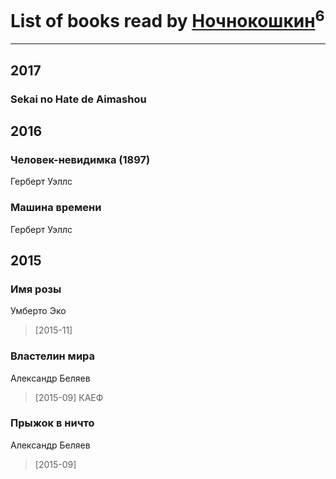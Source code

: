 # List of books read by [Ночнокошкин](http://vk.com/id104299837)<sup>6</sup>
---

## 2017

### Sekai no Hate de Aimashou



## 2016

### Человек-невидимка (1897)
Герберт Уэллс


### Машина времени
Герберт Уэллс



## 2015

### Имя розы
Умберто Эко
> [2015-11] 


### Властелин мира
Александр Беляев
> [2015-09] КАЕФ


### Прыжок в ничто
Александр Беляев
> [2015-09] 



